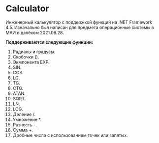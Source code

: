 # Calculator
Инженерный калькулятор с поддержкой функций на .NET Framework 4.5.
Изначально был написан для предмета операционные системы в МАИ в далёком 2021.09.28.

**Поддерживаются следующие функции:**
1. Радианы и градусы.
2. Скобочки ().
3. Экмпонента EXP.
4. SIN.
5. COS.
6. LG.
7. TG.
8. CTG.
9. ATAN.
10. SQRT.
11. LN.
12. LOG.
13. Деление /.
14. Умножение *.
15. Разность -.
16. Сумма +.
17. Дробные числа с использованием точек или запятых.

